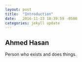 ```yaml
---
layout: post
title:  "Introduction"
date:   2016-11-23 18:39:59 -0500
categories: jekyll update
---
```



## Ahmed Hasan

Person who exists and does things.